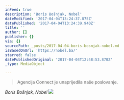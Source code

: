 ```yaml
---
inFeed: true
description: 'Boris Bošnjak, Nobel'
dateModified: '2017-04-04T13:24:37.875Z'
datePublished: '2017-04-04T13:24:39.940Z'
title: ''
author: []
publisher: {}
via: {}
sourcePath: _posts/2017-04-04-boris-bosnjak-nobel.md
isBasedOnUrl: 'https://nobel.ba/'
starred: false
datePublishedOriginal: '2017-04-04T12:48:53.870Z'
_type: MediaObject

---
```

> Agencija Connect je unaprijedila naše poslovanje.

_Boris Bošnjak, Nobel_
![](https://the-grid-user-content.s3-us-west-2.amazonaws.com/cbe3dfe4-3e88-4b4a-818f-3e9799fc2197.jpg)